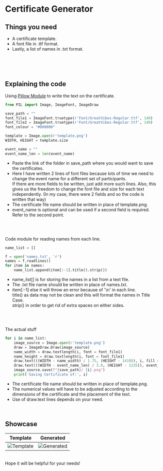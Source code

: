 # Certificate Generator

## Things you need
<ul>
  <li>A certificate template.
  <li>A font file in .ttf format.
  <li>Lastly, a list of names in .txt format.
</ul>
<br>
<br>
<br>

## Explaining the code

Using [Pillow Module](https://pypi.org/project/Pillow/) to write the text on the certificate.
  
```python
from PIL import Image, ImageFont, ImageDraw

save_path = ""
font_file1 = ImageFont.truetype(r'Font/GreatVibes-Regular.ttf', 140)
font_file2 = ImageFont.truetype(r'Font/GreatVibes-Regular.ttf', 140)
font_colour = "#000000"

template = Image.open(r'template.png')
WIDTH, HEIGHT = template.size

event_name = ""
event_name_len = len(event_name)
```
<ul>
  <li>Paste the link of the folder in save_path where you would want to save the certificates.
  <li>Here I have written 2 lines of font files because lots of time we need to change the event name for a different set of participants. <br>If there are more fields to be written, just add more such lines. Also, this gives us the freedom to change the font file and size for each text independently. (In my case, there were 2 fields and so the code is written that way)
  <li>The certificate file name should be written in place of template.png.
  <li>event_name is optional and can be used if a second field is required. Refer to the second point.
</ul>
<br>
<br>

Code module for reading names from each line.
```python
name_list = []

f = open('names.txt', 'r')
names = f.readlines()
for item in names:
    name_list.append(item[:-1].title().strip())
```
<ul>
  <li>name_list[] is for storing the names in a list from a text file.
  <li>The .txt file name should be written in place of names.txt.
  <li>item[:-1] else it will throw an error because of '\n' in each line. <br>title() as data may not be clean and this will format the names in Title Case. <br>strip() in order to get rid of extra spaces on either sides.
</ul>
<br>
<br>

The actual stuff
```python
for i in name_list:
    image_source = Image.open(r'template.png')
    draw = ImageDraw.Draw(image_source)
    name_width = draw.textlength(i, font = font_file1)
    name_height = draw.textlength(i, font = font_file1)
    draw.text(((WIDTH - name_width) / 1.75, (HEIGHT - 1410)), i, fill = font_colour, font = font_file1)
    draw.text(((WIDTH - event_name_len) / 3.8, (HEIGHT - 1235)), event_name, fill = font_colour, font = font_file2)
    image_source.save(f"{save_path}/ {i}.png")
    print('Saving Certificate of:', i)
```
<ul>
  <li>The certificate file name should be written in place of template.png.
  <li>The numerical values will have to be adjusted according to the dimensions of the certificate and the placement of the text.
  <li>Use of draw.text lines depends on your need.
</ul
<br>
<br>

## Showcase
| Template      | Generated |
| ----------- | ----------- |
| ![Template](https://github.com/roy-rajarshi/Certificate-Generator/blob/main/template.png)      | ![Generated](https://github.com/roy-rajarshi/Certificate-Generator/blob/main/generated.png)       |
  
  
<br>
Hope it will be helpful for your needs!
  
  
  
  
  
